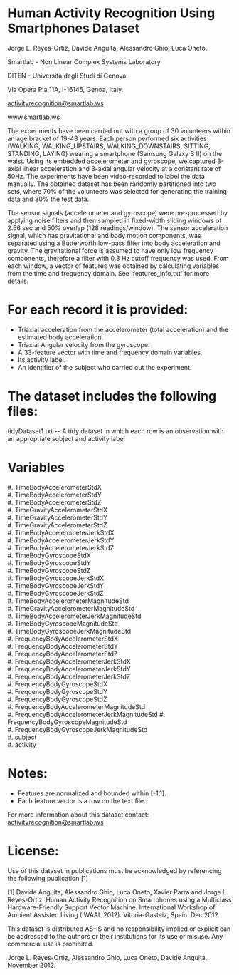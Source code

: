 
Human Activity Recognition Using Smartphones Dataset
==================================================================

Jorge L. Reyes-Ortiz, Davide Anguita, Alessandro Ghio, Luca Oneto.

Smartlab - Non Linear Complex Systems Laboratory

DITEN - Università degli Studi di Genova.

Via Opera Pia 11A, I-16145, Genoa, Italy.

activityrecognition@smartlab.ws

www.smartlab.ws



The experiments have been carried out with a group of 30 volunteers within an age bracket of 19-48 years. Each person performed six activities (WALKING, WALKING_UPSTAIRS, WALKING_DOWNSTAIRS, SITTING, STANDING, LAYING) wearing a smartphone (Samsung Galaxy S II) on the waist. Using its embedded accelerometer and gyroscope, we captured 3-axial linear acceleration and 3-axial angular velocity at a constant rate of 50Hz. The experiments have been video-recorded to label the data manually. The obtained dataset has been randomly partitioned into two sets, where 70% of the volunteers was selected for generating the training data and 30% the test data. 

The sensor signals (accelerometer and gyroscope) were pre-processed by applying noise filters and then sampled in fixed-width sliding windows of 2.56 sec and 50% overlap (128 readings/window). The sensor acceleration signal, which has gravitational and body motion components, was separated using a Butterworth low-pass filter into body acceleration and gravity. The gravitational force is assumed to have only low frequency components, therefore a filter with 0.3 Hz cutoff frequency was used. From each window, a vector of features was obtained by calculating variables from the time and frequency domain. See 'features_info.txt' for more details. 

For each record it is provided:
======================================
- Triaxial acceleration from the accelerometer (total acceleration) and the estimated body acceleration.
- Triaxial Angular velocity from the gyroscope. 
- A 33-feature vector with time and frequency domain variables. 
- Its activity label. 
- An identifier of the subject who carried out the experiment.

The dataset includes the following files:
=========================================

tidyDataset1.txt -- A tidy dataset in which each row is an observation with an appropriate subject and activity label

Variables
=========================================

#. TimeBodyAccelerometerStdX                  
#. TimeBodyAccelerometerStdY                  
#. TimeBodyAccelerometerStdZ                 
#. TimeGravityAccelerometerStdX               
#. TimeGravityAccelerometerStdY               
#. TimeGravityAccelerometerStdZ              
#. TimeBodyAccelerometerJerkStdX              
#. TimeBodyAccelerometerJerkStdY              
#. TimeBodyAccelerometerJerkStdZ             
#. TimeBodyGyroscopeStdX                      
#. TimeBodyGyroscopeStdY                     
#. TimeBodyGyroscopeStdZ                     
#. TimeBodyGyroscopeJerkStdX                  
#. TimeBodyGyroscopeJerkStdY                  
#. TimeBodyGyroscopeJerkStdZ                 
#. TimeBodyAccelerometerMagnitudeStd          
#. TimeGravityAccelerometerMagnitudeStd       
#. TimeBodyAccelerometerJerkMagnitudeStd     
#. TimeBodyGyroscopeMagnitudeStd              
#. TimeBodyGyroscopeJerkMagnitudeStd          
#. FrequencyBodyAccelerometerStdX            
#. FrequencyBodyAccelerometerStdY             
#. FrequencyBodyAccelerometerStdZ             
#. FrequencyBodyAccelerometerJerkStdX        
#. FrequencyBodyAccelerometerJerkStdY         
#. FrequencyBodyAccelerometerJerkStdZ         
#. FrequencyBodyGyroscopeStdX                
#. FrequencyBodyGyroscopeStdY                 
#. FrequencyBodyGyroscopeStdZ                 
#. FrequencyBodyAccelerometerMagnitudeStd    
#. FrequencyBodyAccelerometerJerkMagnitudeStd 
#. FrequencyBodyGyroscopeMagnitudeStd         
#. FrequencyBodyGyroscopeJerkMagnitudeStd    
#. subject                                    
#. activity

Notes: 
======
- Features are normalized and bounded within [-1,1].
- Each feature vector is a row on the text file.

For more information about this dataset contact: activityrecognition@smartlab.ws

License:
========
Use of this dataset in publications must be acknowledged by referencing the following publication [1] 

[1] Davide Anguita, Alessandro Ghio, Luca Oneto, Xavier Parra and Jorge L. Reyes-Ortiz. Human Activity Recognition on Smartphones using a Multiclass Hardware-Friendly Support Vector Machine. International Workshop of Ambient Assisted Living (IWAAL 2012). Vitoria-Gasteiz, Spain. Dec 2012

This dataset is distributed AS-IS and no responsibility implied or explicit can be addressed to the authors or their institutions for its use or misuse. Any commercial use is prohibited.

Jorge L. Reyes-Ortiz, Alessandro Ghio, Luca Oneto, Davide Anguita. November 2012.
